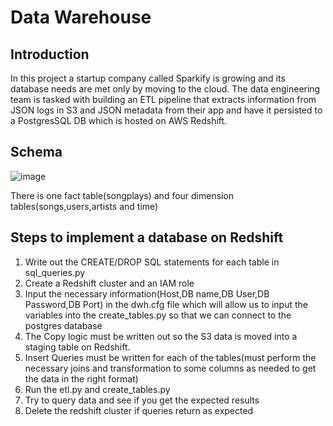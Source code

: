 



# Data Warehouse

## Introduction
In this project a startup company called Sparkify is growing and its database needs are met only by moving to the cloud. The data engineering team is tasked with building an ETL pipeline that extracts information from JSON logs in S3 and JSON metadata from their app and have it persisted to a PostgresSQL DB which is hosted on AWS Redshift.

## Schema 
![image](https://user-images.githubusercontent.com/72575271/110711316-576d6d00-81cd-11eb-82c8-fae78e5d6cfc.png)

There is one fact table(songplays) and four dimension tables(songs,users,artists and time)

## Steps to implement a database on Redshift
1.	Write out the CREATE/DROP SQL statements for each table in sql_queries.py
2.	Create a Redshift cluster and an IAM role  
3.	Input the necessary information(Host,DB name,DB User,DB Password,DB Port) in the dwh.cfg file which will allow us to input the variables into the create_tables.py so that we can connect to the postgres database
4.	The Copy logic must be written out so the S3 data is moved into a staging table on Redshift.
5.	Insert Queries must be written for each of the tables(must perform the necessary joins and transformation to some columns as needed to get the data in the right format)
6.	Run the etl.py and create_tables.py
7.	Try to query data and see if you get the expected results
8.	Delete the redshift cluster if queries return as expected

